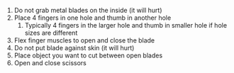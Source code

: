 1) Do not grab metal blades on the inside (it will hurt)
2) Place 4 fingers in one hole and thumb in another hole
	1) Typically 4 fingers in the larger hole and thumb in smaller hole if hole sizes are different
3) Flex finger muscles to open and close the blade
4) Do not put blade against skin (it will hurt)
5) Place object you want to cut between open blades
6) Open and close scissors